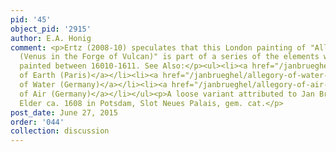 ```yaml
---
pid: '45'
object_pid: '2915'
author: E.A. Honig
comment: <p>Ertz (2008-10) speculates that this London painting of "Allegory of Fire
  (Venus in the Forge of Vulcan)" is part of a series of the elements which Jan Brueghel
  painted between 16010-1611. See Also:</p><ul><li><a href="/janbrueghel/allegory-of-earth-paris">Allegory
  of Earth (Paris)</a></li><li><a href="/janbrueghel/allegory-of-water-germany">Allegory
  of Water (Germany)</a></li><li><a href="/janbrueghel/allegory-of-air-germany">Allegory
  of Air (Germany)</a></li></ul><p>A loose variant attributed to Jan Brueghel the
  Elder ca. 1608 in Potsdam, Slot Neues Palais, gem. cat.</p>
post_date: June 27, 2015
order: '044'
collection: discussion
---
```


